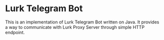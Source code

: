 # Lurk Telegram Bot

This is an implementation of Lurk Telegram Bot written on Java. It provides a way to communicate with Lurk Proxy Server through simple HTTP endpoint.